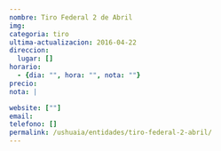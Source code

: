 ```yaml
---
nombre: Tiro Federal 2 de Abril
img:
categoria: tiro
ultima-actualizacion: 2016-04-22
direccion: 
  lugar: []
horario: 
  - {dia: "", hora: "", nota: ""}
precio: 
nota: | 

website: [""]
email: 
telefono: []
permalink: /ushuaia/entidades/tiro-federal-2-abril/
---
```




